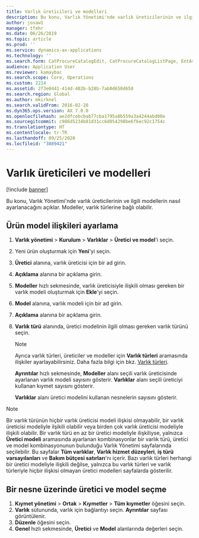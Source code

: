 ```yaml
---
title: Varlık üreticileri ve modelleri
description: Bu konu, Varlık Yönetimi'nde varlık üreticilerinin ve ilgili modellerin nasıl ayarlanacağını açıklar.
author: josaw1
manager: tfehr
ms.date: 06/26/2019
ms.topic: article
ms.prod: ''
ms.service: dynamics-ax-applications
ms.technology: ''
ms.search.form: CatProcureCatalogEdit, CatProcureCatalogListPage, EntAssetProductLookup, EntAssetModelLookup, EntAssetProduct
audience: Application User
ms.reviewer: kamaybac
ms.search.scope: Core, Operations
ms.custom: 2214
ms.assetid: 2f3e0441-414d-402b-b28b-7ab0d650d658
ms.search.region: Global
ms.author: mkirknel
ms.search.validFrom: 2016-02-28
ms.dyn365.ops.version: AX 7.0.0
ms.openlocfilehash: ae2dfcebcbab77cba1795a8b559a3a4244abd00e
ms.sourcegitcommit: c986d5234b81d31cc6d054298be6f6ec92c1754c
ms.translationtype: HT
ms.contentlocale: tr-TR
ms.lasthandoff: 09/25/2020
ms.locfileid: "3889421"
---
```

# <a name="asset-manufacturers-and-models"></a>Varlık üreticileri ve modelleri

[!include [banner](../../includes/banner.md)]

 

Bu konu, Varlık Yönetimi'nde varlık üreticilerinin ve ilgili modellerin nasıl ayarlanacağını açıklar. Modeller, varlık türlerine bağlı olabilir.

## <a name="set-up-product-model-relations"></a>Ürün model ilişkileri ayarlama

1. **Varlık yönetimi** \> **Kurulum** \> **Varlıklar** \> **Üretici ve model**'i seçin.
2. Yeni ürün oluşturmak için **Yeni**'yi seçin.
3. **Üretici** alanına, varlık üreticisi için bir ad girin.
4. **Açıklama** alanına bir açıklama girin.
5. **Modeller** hızlı sekmesinde, varlık üreticisiyle ilişkili olması gereken bir varlık modeli oluşturmak için **Ekle**'yi seçin.
6. **Model** alanına, varlık modeli için bir ad girin.
7. **Açıklama** alanına bir açıklama girin.
8. **Varlık türü** alanında, üretici modelinin ilgili olması gereken varlık türünü seçin.

    > [!NOTE]
    > Ayrıca varlık türleri, üreticiler ve modeller için **Varlık türleri** aramasında ilişkiler ayarlayabilirsiniz. Daha fazla bilgi için bkz. [Varlık türleri](../setup-for-objects/object-types.md).

    **Ayrıntılar** hızlı sekmesinde, **Modeller** alanı seçili varlık üreticisinde ayarlanan varlık modeli sayısını gösterir. **Varlıklar** alanı seçili üreticiyi kullanan kıymet sayısını gösterir.
    
    **Varlıklar** alanı üretici modelini kullanan nesnelerin sayısını gösterir.

> [!NOTE]
> Bir varlık türünün hiçbir varlık üreticisi modeli ilişkisi olmayabilir, bir varlık üreticisi modeliyle ilşikili olabilir veya birden çok varlık üreticisi modeliyle ilişkili olabilir. Bir varlık türü en az bir üretici modeliyle ilişkiliyse, yalnızca **Üretici modeli** aramasında ayarlanan kombinasyonlar bir varlık türü, üretici ve model kombinasyonunun bulunduğu Varlık Yönetimi sayfalarında seçilebilir. Bu sayfalar **Tüm varlıklar**, **Varlık hizmet düzeyleri**, **iş türü varsayılanları** ve **Bakım bütçesi satırları**'nı içerir. Bazı varlık türleri herhangi bir üretici modeliyle ilişkili değilse, yalnızca bu varlık türleri ve varlık türleriyle hiçbir ilişkisi olmayan üretici modelleri sayfalarda gösterilir.

## <a name="select-a-manufacturer-and-model-on-an-object"></a>Bir nesne üzerinde üretici ve model seçme

1. **Kıymet yönetimi** \> **Ortak** \> **Kıymetler** \> **Tüm kıymetler** öğesini seçin.
2. **Varlık** sütununda, varlık için bağlantıyı seçin. **Ayrıntılar** sayfası görüntülenir.
3. **Düzenle** öğesini seçin.
4. **Genel** hızlı sekmesinde, **Üretici** ve **Model** alanlarında değerleri seçin.
